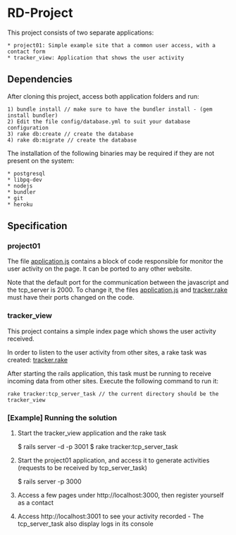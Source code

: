 # RD-Project

This project consists of two separate applications:

	* project01: Simple example site that a common user access, with a contact form
	* tracker_view: Application that shows the user activity

## Dependencies

After cloning this project, access both application folders and run:

	1) bundle install // make sure to have the bundler install - (gem install bundler)
	2) Edit the file config/database.yml to suit your database configuration
	3) rake db:create // create the database
	4) rake db:migrate // create the database

The installation of the following binaries may be required if they are not present on the system:

	* postgresql
	* libpq-dev
	* nodejs
	* bundler
	* git
	* heroku

## Specification

### project01

The file [application.js](https://github.com/cezbastos/RD-Project/blob/master/project01/app/assets/javascripts/application.js) contains a block of code responsible for monitor the user activity on the page. It can be ported to any other website.

Note that the default port for the communication between the javascript and the tcp_server is 2000. To change it, the files [application.js](https://github.com/cezbastos/RD-Project/blob/master/project01/app/assets/javascripts/application.js) and [tracker.rake](https://github.com/cezbastos/RD-Project/blob/master/tracker_view/lib/tasks/tracker.rake) must have their ports changed on the code.

### tracker_view

This project contains a simple index page which shows the user activity received.

In order to listen to the user activity from other sites, a rake task was created: [tracker.rake](https://github.com/cezbastos/RD-Project/blob/master/tracker_view/lib/tasks/tracker.rake)

After starting the rails application, this task must be running to receive incoming data from other sites. Execute the following command to run it:

	rake tracker:tcp_server_task // the current directory should be the tracker_view

### [Example] Running the solution

1) Start the tracker_view application and the rake task

	$ rails server -d -p 3001
	$ rake tracker:tcp_server_task

2) Start the project01 application, and access it to generate activities (requests to be received by tcp_server_task)

	$ rails server -p 3000

3) Access a few pages under http://localhost:3000, then register yourself as a contact

4) Access http://localhost:3001 to see your activity recorded - The tcp_server_task also display logs in its console
